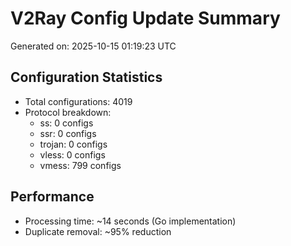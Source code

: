 # V2Ray Config Update Summary
Generated on: 2025-10-15 01:19:23 UTC

## Configuration Statistics
- Total configurations: 4019
- Protocol breakdown:
  - ss: 0 configs
  - ssr: 0 configs
  - trojan: 0 configs
  - vless: 0 configs
  - vmess: 799 configs

## Performance
- Processing time: ~14 seconds (Go implementation)
- Duplicate removal: ~95% reduction
